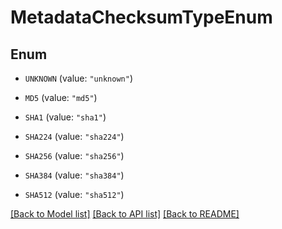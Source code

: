 # MetadataChecksumTypeEnum

## Enum


* `UNKNOWN` (value: `"unknown"`)

* `MD5` (value: `"md5"`)

* `SHA1` (value: `"sha1"`)

* `SHA224` (value: `"sha224"`)

* `SHA256` (value: `"sha256"`)

* `SHA384` (value: `"sha384"`)

* `SHA512` (value: `"sha512"`)


[[Back to Model list]](../README.md#documentation-for-models) [[Back to API list]](../README.md#documentation-for-api-endpoints) [[Back to README]](../README.md)



